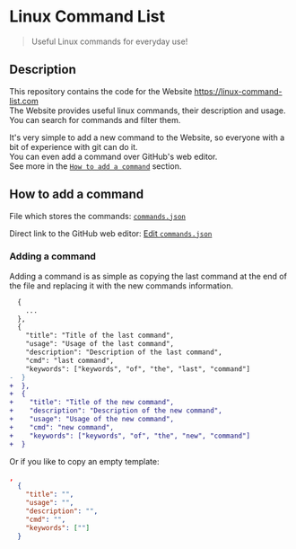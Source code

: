 # Linux Command List

> Useful Linux commands for everyday use!

## Description

This repository contains the code for the Website https://linux-command-list.com  
The Website provides useful linux commands, their description and usage.  
You can search for commands and filter them.

It's very simple to add a new command to the Website, so everyone with a bit of experience with git can do it.  
You can even add a command over GitHub's web editor.  
See more in the [`How to add a command`](#how-to-add-a-command) section.

## How to add a command

File which stores the commands: [`commands.json`](https://github.com/linux-command-list/linux-command-list/blob/master/commands.json)  

Direct link to the GitHub web editor: [Edit `commands.json`](https://github.com/linux-command-list/linux-command-list/edit/master/commands.json)

### Adding a command

Adding a command is as simple as copying the last command at the end of the file and replacing it with the new commands information.

```diff
  {
    ...
  },
  {
    "title": "Title of the last command",
    "usage": "Usage of the last command",
    "description": "Description of the last command",
    "cmd": "last command",
    "keywords": ["keywords", "of", "the", "last", "command"]
-  }
+  },
+  {
+    "title": "Title of the new command",
+    "description": "Description of the new command",
+    "usage": "Usage of the new command",
+    "cmd": "new command",
+    "keywords": ["keywords", "of", "the", "new", "command"]
+  }
```

Or if you like to copy an empty template:

```json
,
  {
    "title": "",
    "usage": "",
    "description": "",
    "cmd": "",
    "keywords": [""]
  }
```
